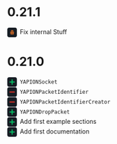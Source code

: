 # 0.21.1

<div style="margin-bottom: 1px">
<img src="../../icons/fix.png" width="22px" style="vertical-align: middle; margin-right: 3px"> Fix internal Stuff
</div>

# 0.21.0

<div style="margin-bottom: 1px">
<img src="../../icons/add.png" width="22px" style="vertical-align: middle; margin-right: 3px"> <code>YAPIONSocket</code>
</div>
<div style="margin-bottom: 1px">
<img src="../../icons/remove.png" width="22px" style="vertical-align: middle; margin-right: 3px"> <code>YAPIONPacketIdentifier</code>
</div>
<div style="margin-bottom: 1px">
<img src="../../icons/remove.png" width="22px" style="vertical-align: middle; margin-right: 3px"> <code>YAPIONPacketIdentifierCreator</code>
</div>
<div style="margin-bottom: 1px">
<img src="../../icons/add.png" width="22px" style="vertical-align: middle; margin-right: 3px"> <code>YAPIONDropPacket</code>
</div>
<div style="margin-bottom: 1px">
<img src="../../icons/add.png" width="22px" style="vertical-align: middle; margin-right: 3px"> Add first example sections
</div>
<div style="margin-bottom: 1px">
<img src="../../icons/add.png" width="22px" style="vertical-align: middle; margin-right: 3px"> Add first documentation
</div>
